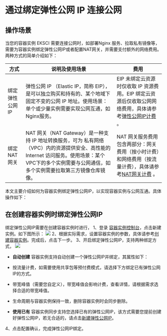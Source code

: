 # 通过绑定弹性公网 IP 连接公网
## 操作场景
当您的容器实例 EKSCI 需要连接公网时，如部署Nginx 服务、拉取私有镜像等，需要为容器实例绑定弹性公网IP或者配置NAT网关，并需要支付额外的网络费用。两种方式的简单介绍如下：


| 方式 | 说明及使用场景 | 费用 |
|---------|---------|---------|
| 绑定弹性公网IP | 弹性公网 IP （Elastic IP，简称 EIP），是可以独立购买和持有的、某个地域下固定不变的公网 IP 地址。使用场景：单个或少量实例需要实现公网互通，如Nginx服务。 | EIP 未绑定云资源时仅收取 IP 资源费用。EIP 绑定云资源后仅收取公网网络费用，具体请参考[弹性公网IP计费](https://cloud.tencent.com/document/product/213/17156) 。|
| 绑定NAT网关 | NAT 网关（NAT Gateway）是一种支持 IP 地址转换服务，可为 私有网络（VPC）内的资源提供安全、高性能的 Internet 访问服务。使用场景：某个VPC下的多个实例需要与公网通信，如多个实例需要拉取第三方镜像仓库镜像。 | NAT 网关服务费用包含两部分：网关费用（按小时计费）和网络费用（按流量计费），具体请参考[NAT网关计费](https://cloud.tencent.com/document/product/552/18172) 。|

本文主要介绍如何为容器实例绑定弹性公网IP，以实现容器实例与公网互通。具体操作如下：


## 在创建容器实例时绑定弹性公网IP
绑定弹性公网IP需要在创建容器实例时进行，
1、登录 [容器实例控制台]()，点击新建实例。如下图所示：
![](https://main.qcloudimg.com/raw/5ac5d1e3d5e6beffc428bcb58fa18e78.png)
2、根据实际需求，设置容器实例的参数，具体请参考[创建容器实例](https://cloud-doc.isd.com/document/product/457/57341#step2)。完成后，点击下一步。
3、开启绑定弹性公网IP，支持两种绑定方式，
![](https://main.qcloudimg.com/raw/a419b90448e11ca2b40b665073c9abea.png)

- **自动创建**
容器实例支持自动创建一个弹性公网IP并绑定，其属性如下：
- 按流量计费，如需要使用共享包等预付费模式，请选择下方绑定已有弹性公网IP的方式。
- 带宽峰值（需要您自定义），带宽峰值会影响计费，查看详情，请根据需求选择合适的带宽峰值。
- 生命周期与容器实例保持一致，删除容器实例时会同步删除。


- **使用已有**
容器实例同步支持您选择已有的弹性公网IP，该方式需要您提前创建好弹性公网IP，若无合适的，请点击[新建弹性公网IP](https://console.cloud.tencent.com/cvm/eip)。

4、点击配置确认，完成弹性公网IP绑定。

